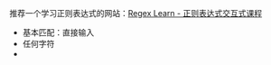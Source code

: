 



推荐一个学习正则表达式的网站：[Regex Learn - 正则表达式交互式课程](https://regexlearn.com/zh-cn/learn)



* 基本匹配：直接输入
* 任何字符
* 
